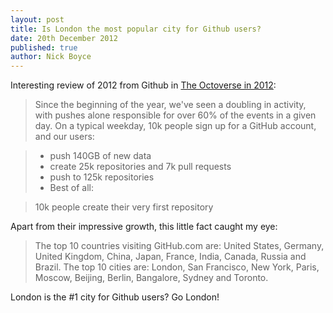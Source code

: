 ```yaml
---
layout: post
title: Is London the most popular city for Github users?
date: 20th December 2012
published: true
author: Nick Boyce
---
```


Interesting review of 2012 from Github in [The Octoverse in 2012](https://github.com/blog/1359-the-octoverse-in-2012):

> Since the beginning of the year, we've seen a doubling in activity, with pushes alone responsible for over 60% of the events in a given day. On a typical weekday, 10k people sign up for a GitHub account, and our users:

> * push 140GB of new data
> * create 25k repositories and 7k pull requests
> * push to 125k repositories
> * Best of all:

> 10k people create their very first repository

Apart from their impressive growth, this little fact caught my eye:

> The top 10 countries visiting GitHub.com are: United States, Germany, United Kingdom, China, Japan, France, India, Canada, Russia and Brazil. The top 10 cities are: London, San Francisco, New York, Paris, Moscow, Beijing, Berlin, Bangalore, Sydney and Toronto.

London is the #1 city for Github users? Go London!
